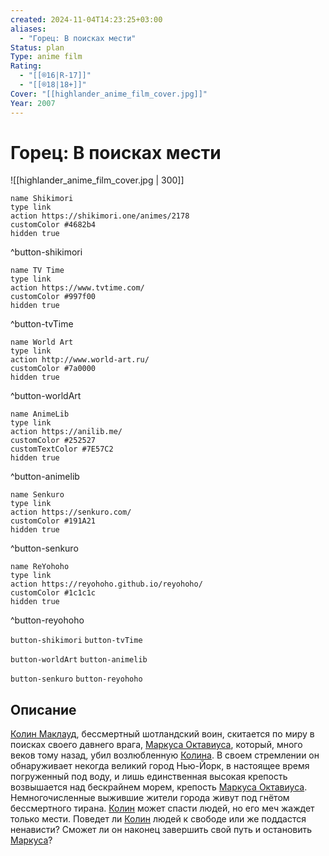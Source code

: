 ```yaml
---
created: 2024-11-04T14:23:25+03:00
aliases:
  - "Горец: В поисках мести"
Status: plan
Type: anime film
Rating:
  - "[[®️16|R-17]]"
  - "[[®️18|18+]]"
Cover: "[[highlander_anime_film_cover.jpg]]"
Year: 2007
---
```


# Горец: В поисках мести

![[highlander_anime_film_cover.jpg | 300]]

```button
name Shikimori
type link
action https://shikimori.one/animes/2178
customColor #4682b4
hidden true
```
^button-shikimori

```button
name TV Time
type link
action https://www.tvtime.com/
customColor #997f00
hidden true
```
^button-tvTime

```button
name World Art
type link
action http://www.world-art.ru/
customColor #7a0000
hidden true
```
^button-worldArt

```button
name AnimeLib
type link
action https://anilib.me/
customColor #252527
customTextColor #7E57C2
hidden true
```
^button-animelib

```button
name Senkuro
type link
action https://senkuro.com/
customColor #191A21
hidden true
```
^button-senkuro

```button
name ReYohoho
type link
action https://reyohoho.github.io/reyohoho/
customColor #1c1c1c
hidden true
```
^button-reyohoho

`button-shikimori` `button-tvTime`

`button-worldArt` `button-animelib`

`button-senkuro` `button-reyohoho`

## Описание

[Колин Маклауд](https://shikimori.one/characters/13458-colin-macleod), бессмертный шотландский воин, скитается по миру в поисках своего давнего врага, [Маркуса Октавиуса](https://shikimori.one/characters/13462-marcus-octavius), который, много веков тому назад, убил возлюбленную [Колина](https://shikimori.one/characters/13458-colin-macleod). В своем стремлении он обнаруживает некогда великий город Нью-Йорк, в настоящее время погруженный под воду, и лишь единственная высокая крепость возвышается над бескрайнем морем, крепость [Маркуса Октавиуса](https://shikimori.one/characters/13462-marcus-octavius). Немногочисленные выжившие жители города живут под гнётом бессмертного тирана. [Колин](https://shikimori.one/characters/13458-colin-macleod) может спасти людей, но его меч жаждет только мести. Поведет ли [Колин](https://shikimori.one/characters/13458-colin-macleod) людей к свободе или же поддастся ненависти? Сможет ли он наконец завершить свой путь и остановить [Маркуса](https://shikimori.one/characters/13462-marcus-octavius)?
